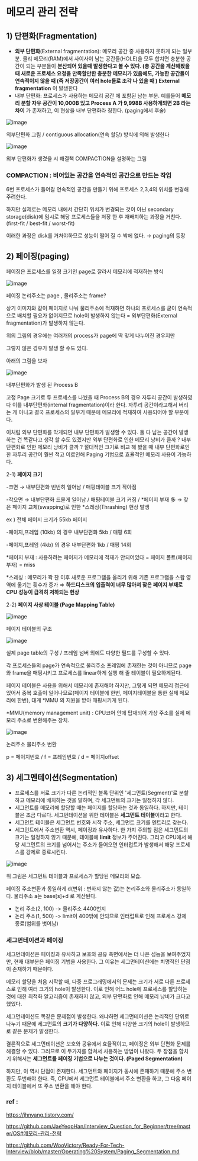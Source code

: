 # 메모리 관리 전략



## 1) 단편화(Fragmentation)

- **외부 단편화**(External fragmentation): 메모리 공간 중 사용하지 못하게 되는 일부분. 물리 메모리(RAM)에서 사이사이 남는 공간들(HOLE)을 모두 합치면 충분한 공간이 되는 부분들이 **분산되어 있을때 발생한다고 볼 수 있다. (총 공간을 계산해봤을 때 새로운 프로세스 요청을  만족할만한 충분한 메모리가 있음에도, 가능한 공간들이 연속적이지 않을 때 (즉 저장공간이 여러 hole들로 조각 나 있을 때 )  External fragmentation** 이 발생한다
- 내부 단편화: 프로세스가 사용하는 메모리 공간 에 포함된 남는 부분. 예를들어 **메모리 분할 자유 공간이 10,000B 있고 Process A 가 9,998B 사용하게되면 2B 라는 차이** 가 존재하고, 이 현상을 내부 단편화라 칭한다. (paging에서 후술)

![image](https://user-images.githubusercontent.com/77064907/125069488-c615f500-e0f1-11eb-93da-1fedca483779.png)

외부단편화 그림 / contiguous allocation(연속 할당) 방식에 의해 발생한다



![image](https://user-images.githubusercontent.com/77064907/125069702-05dcdc80-e0f2-11eb-8d27-39ae803b7492.png)

외부 단편화가 생겼을 시 해결책 COMPACTION을 설명하는 그림

### COMPACTION : 비어있는 공간을 연속적인 공간으로 만드는 작업

6번 프로세스가 들어갈 연속적인 공간을 만들기 위해 프로세스 2,3,4의 위치를 변경해주려한다.

하지만 실제로는 메모리 내에서 간단히 위치가 변경되는 것이 아닌 secondary storage(disk)에 임시로 해당 프로세스들을 저장 한 후 재배치하는 과정을 거친다. (first-fit / best-fit / worst-fit)

이러한 과정은 disk를 거쳐야하므로 성능이 떨어 질 수 밖에 없다. → paging의 등장

## 2) 페이징(paging)

페이징은 프로세스를 일정 크기인 page로 잘라서 메모리에 적재하는 방식

![image](https://user-images.githubusercontent.com/77064907/125069820-39b80200-e0f2-11eb-9dc6-3cb37d6aa63f.png)

페이징 논리주소는 page , 물리주소는 frame?

상기 이미지와 같이 페이지로 나눠 물리주소에 적재하면 하나의 프로세스를 굳이 연속적으로 배치할 필요가 없어지므로 hole이 발생하지 않는다  = 외부단편화(External fragmentation)가 발생하지 않는다.

위의 그림의 경우에는 여러개의 process가 page에 딱 맞게 나누어진 경우지만

그렇지 않은 경우가 발생 할 수도 있다.

아래의 그림을 보자

![image](https://user-images.githubusercontent.com/77064907/125069905-581dfd80-e0f2-11eb-8aef-458244cab48f.png)

내부단편화가 발생 된 Process B

고정 Page 크기로 두 프로세스를 나눴을 때 Process B의 경우 자투리 공간이 발생하였다 이를 내부단편화(internal fragmentation)이라 한다. 자투리 공간이라고해서 버리는 게 아니고 결국 프로세스의 일부기 때문에 메모리에 적재하여 사용되어야 할 부분이다.

이처럼 외부 단편화를 막게되면 내부 단편화가 발생할 수 있다. 둘 다 남는 공간이 발생하는 건 똑같다고 생각 할 수도 있겠지만 외부 단편화로 인한 메모리 낭비가 클까 ? 내부 단편화로 인한 메모리 낭비가 클까 ? 절대적인 크기로 비교 해 봤을 때 내부 단편화로인한 자투리 공간이 훨씬 적고 이로인해 Paging 기법으로 효율적인 메모리 사용이 가능하다.

2-1) **페이지 크기**

-크면 → 내부단편화 빈번히 일어남 / 매핑테이블 크기 작아짐

-작으면 → 내부단편화 드물게 일어남 / 매핑테이블 크기 커짐 / *페이지 부재 多 → 잦은 페이지 교체(swapping)로 인한 *스레싱(Thrashing) 현상 발생

ex ) 전체 페이지 크기가 55kb 페이지

-페이지,프레임 (10kb) 의 경우 내부단편화 5kb / 매핑 6회

-페이지,프레임 (4kb) 의 경우 내부단편화 1kb / 매핑 14회


*페이지 부재 : 사용하려는 페이지가 메모리에 적재가 안되어있다 = 페이지 폴트(페이지 부재) = miss

*스레싱 : 메모리가 꽉 찬 이후 새로운 프로그램을 올리기 위해 기존 프로그램을 스왑 영역에 옮기는 횟수가 증가 ⇒ **하드디스크의 입출력이 너무 많아져 잦은 페이지 부재로 CPU 성능이 급격히 저하되는 현상**


2-2) **페이지 사상 테이블 (Page Mapping Table)**

![image](https://user-images.githubusercontent.com/77064907/125070019-800d6100-e0f2-11eb-9b35-9bd2a3f5bd30.png)

페이지 테이블의 구조

![image](https://user-images.githubusercontent.com/77064907/125070065-90bdd700-e0f2-11eb-8b44-798743293e6b.png)

실제 page table의 구성 / 프레임 넘버 외에도 다양한 필드를 구성할 수 있다.

각 프로세스들의 page가 연속적으로 물리주소 프레임에 존재한는 것이 아니므로  page와 frame을 매핑시키고 프로세스를 linear하게 실행 해 줄 테이블이 필요하게된다.

페이지 테이블은 사용을 위해서 메모리에 존재해야 하지만, 그렇게 되면 메모리 접근에 있어서 중복 호출이 일어나므로(페이지 테이블에 한번, 페이지테이블을 통한 실제 메모리에 한번), 대게 *MMU 의 지원을 받아 매핑시키게 된다.

*MMU(memory management unit) : CPU코어 안에 탑재되어 가상 주소를 실제 메모리 주소로 변환해주는 장치.

![image](https://user-images.githubusercontent.com/77064907/125070197-aa5f1e80-e0f2-11eb-854d-a76a6d716729.png)

논리주소 물리주소 변환

p = 페이지번호  / f = 프레임번호 / d = 페이지offset

## 3) **세그멘테이션(Segmentation)**

- 프로세스를 서로 크기가 다른 논리적인 블록 단위인 '세그먼트(Segment)'로 분할하고 메모리에 배치하는 것을 말하며, 각 세그먼트의 크기는 일정하지 않다.
- 세그먼트를 메모리에 할당할 때는 페이지를 할당하는 것과 동일하다. 하지만, 테이블은 조금 다르다. 세그먼테이션을 위한 테이블은 **세그먼트 테이블**이라고 한다.
- 세그먼트 테이블은 세그먼트 번호와 시작 주소, 세그먼트 크기를 엔트리로 갖는다.
- 세그먼트에서 주소변환 역시, 페이징과 유사하다. 한 가지 주의할 점은 세그먼트의 크기는 일정하지 않기 때문에, 테이블에 **limit** 정보가 주어진다. 그리고 CPU에서 해당 세그먼트의 크기를 넘어서는 주소가 들어오면 인터럽트가 발생해서 해당 프로세스를 강제로 종료시킨다.

![image](https://user-images.githubusercontent.com/77064907/125070289-b814a400-e0f2-11eb-9537-998b3c80890e.png)

위 그림은 세그먼트 테이블과 프로세스가 할당된 메모리의 모습.

페이징 주소변환과 동일하게 d(변위 : 변하지 않는 값)는 논리주소와 물리주소가 동일하다. 물리주소 a는 base[s]+d 로 계산된다.

- 논리 주소(2, 100) -> 물리주소 4400번지
- 논리 주소(1, 500) -> limit이 400밖에 안되므로 인터럽트로 인해 프로세스 강제 종료(범위를 벗어남)

### **세그먼테이션과 페이징**

세그먼테이션은 페이징과 유사하고 보호와 공유 측면에서는 더 나은 성능을 보여주었지만, 현재 대부분은 페이징 기법을 사용한다. 그 이유는 세그먼테이션에는 치명적인 단점이 존재하기 때문이다.

메모리 할당을 처음 시작할 때, 다중 프로그래밍에서의 문제는 크기가 서로 다른 프로세스로 인해 여러 크기의 hole이 발생한다. 이로 인해 어느 hole에 프로세스를 할당하는 것에 대한 최적화 알고리즘이 존재하지 않고, 외부 단편화로 인해 메모리 낭비가 크다고 했었다.

세그먼테이션도 똑같은 문제점이 발생한다. 왜냐하면 세그먼테이션은 논리적인 단위로 나누기 때문에 세그먼트의 **크기가 다양하다.** 이로 인해 다양한 크기의 hole이 발생하므로 같은 문제가 발생한다.

결론적으로 세그먼테이션은 보호와 공유에서 효율적이고, 페이징은 외부 단편화 문제를 해결할 수 있다. 그러므로 이 두가지를 합쳐서 사용하는 방법이 나왔다. 두 장점을 합치기 위해서는 **세그먼트를 페이징 기법으로 나누는 것이다. (Paged Segmentation)**

하지만, 이 역시 단점이 존재한다. 세그먼트와 페이지가 동시에 존재하기 때문에 주소 변환도 두번해야 한다. 즉, CPU에서 세그먼트 테이블에서 주소 변환을 하고, 그 다음 페이지 테이블에서 또 주소 변환을 해야 한다.

### ref :

https://jhnyang.tistory.com/

https://github.com/JaeYeopHan/Interview_Question_for_Beginner/tree/master/OS#메모리-관리-전략

https://github.com/WooVictory/Ready-For-Tech-Interview/blob/master/Operating%20System/Paging_Segmentation.md
